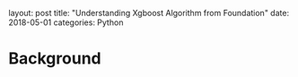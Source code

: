 layout: post
title:  "Understanding Xgboost Algorithm from Foundation"
date:  2018-05-01
categories: Python

# Background


